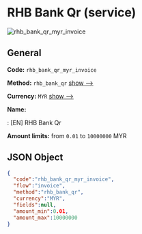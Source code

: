 
# RHB Bank Qr (service) 
![rhb_bank_qr_myr_invoice](https://static.openfintech.io/payment_methods/rhb_bank_qr_myr_invoice/logo.svg?w=400&c=v0.59.26#w200)  

## General 
 
**Code:** `rhb_bank_qr_myr_invoice` 
 
**Method:** `rhb_bank_qr` 
 [show -->](/payment-methods/rhb_bank_qr/) 
 
**Currency:** `MYR` [show -->](/currencies/MYR/) 
 
**Name:** 
 
:	[EN] RHB Bank Qr 
 
**Amount limits:** from `0.01` to `10000000` MYR 

## JSON Object 

```json
{
  "code":"rhb_bank_qr_myr_invoice",
  "flow":"invoice",
  "method":"rhb_bank_qr",
  "currency":"MYR",
  "fields":null,
  "amount_min":0.01,
  "amount_max":10000000
}
```  
